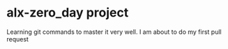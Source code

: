 # alx-zero_day project
Learning git commands to master it very well.
I am about to do my first pull request
